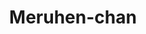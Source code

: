--- 
title: "Meruhen-chan"
publishdate: "2019-2-26T16:48:46+02:00"
src: "https://365manga.net/manga/meruhen-chan"
image: "https://data.365manga.net/images/thumbnails/30421-meruhen-chan.jpg"
description: " A Scottish transfer student, Date has always dreamed of seeing faeries and living in a magical world. But due to her constant daydreaming, she fails to make any friends on her first week. However, when she gets hit on the head, she suddenly receives the 'sight' and can see a little pixie called Rabiko! So she starts off the year, and might even make a friend along the…"
---